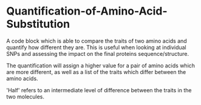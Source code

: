 # Quantification-of-Amino-Acid-Substitution
A code block which is able to compare the traits of two amino acids and quantify how different they are. This is useful when looking at individual SNPs and assessing the impact on the final proteins sequence/structure.

The quantification will assign a higher value for a pair of amino acids which are more different, as well as a list of the traits which differ between the amino acids.

'Half' refers to an intermediate level of difference between the traits in the two molecules.
